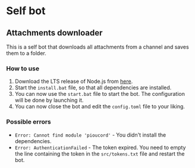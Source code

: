 # Self bot
## Attachments downloader

This is a self bot that downloads all attachments from a channel and saves them to a folder.

### How to use

1. Download the LTS release of Node.js from [here](https://nodejs.org/en/download/).
2. Start the `install.bat` file, so that all dependencies are installed.
3. You can now use the `start.bat` file to start the bot. The configuration will be done by launching it.
4. You can now close the bot and edit the `config.toml` file to your liking.

### Possible errors

- `Error: Cannot find module 'pioucord'` - You didn't install the dependencies.
- `Error: AuthenticationFailed` - The token expired. You need to empty the line containing the token in the `src/tokens.txt` file and restart the bot.